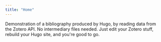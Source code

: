 ```yaml
---
title: "Home"
---
```


<p class="lead">Demonstration of a bibliography produced by Hugo, by reading data from the Zotero API. No intermediary files needed. Just edit your Zotero stuff, rebuild your Hugo site, and you're good to go.</p>
